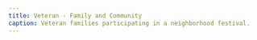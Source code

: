 ```yaml
---
title: Veteran - Family and Community
caption: Veteran families participating in a neighborhood festival.
---
```


